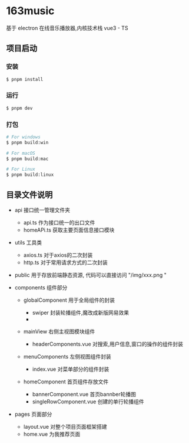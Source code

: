 # 163music

基于 electron 在线音乐播放器,内核技术栈 vue3 - TS 

## 项目启动

### 安装

```bash
$ pnpm install
```

### 运行

```bash
$ pnpm dev
```

### 打包

```bash
# For windows
$ pnpm build:win

# For macOS
$ pnpm build:mac

# For Linux
$ pnpm build:linux
```

## 目录文件说明

- api 接口统一管理文件夹
  - api.ts 作为接口统一的出口文件
  - homeAPi.ts 获取主要页面信息接口模块
- utils 工具类
  - axios.ts 对于axios的二次封装
  - http.ts 对于常用请求方式的二次封装
- public 用于存放前端静态资源, 代码可以直接访问 "/img/xxx.png "
- components 组件部分
  - globalComponent 用于全局组件的封装
    - swiper 封装轮播组件,魔改成新版网易效果
    - 
    
  - mainView 右侧主视图模块组件
    - headerComponents.vue 对搜索,用户信息,窗口的操作的组件封装
  - menuComponents 左侧视图组件封装
    - index.vue 对菜单部分的组件封装
  - homeComponent 首页组件存放文件
    - bannerComponent.vue 首页bannber轮播图
    - singleRowComponent.vue 创建的单行轮播组件
  
- pages 页面部分
  - layout.vue 对整个项目页面框架搭建
  - home.vue 为我推荐页面

​	

